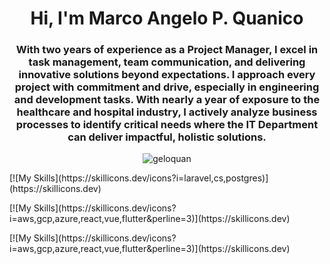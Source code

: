 <h1 align="center">Hi, I'm Marco Angelo P. Quanico</h1>

<h3 align="center">
  With two years of experience as a Project Manager, I excel in task management, team communication, and delivering innovative solutions beyond expectations.  
  I approach every project with commitment and drive, especially in engineering and development tasks. With nearly a year of exposure to the healthcare and hospital industry, I actively analyze business processes to identify critical needs where the IT Department can deliver impactful, holistic solutions.
</h3>

<p align="center"><img align="center" src="https://github-readme-stats.vercel.app/api/top-langs?username=geloquan&show_icons=true&locale=en&layout=compact" alt="geloquan" /></p>
[![My Skills](https://skillicons.dev/icons?i=laravel,cs,postgres)](https://skillicons.dev)
<p>
  [![My Skills](https://skillicons.dev/icons?i=aws,gcp,azure,react,vue,flutter&perline=3)](https://skillicons.dev)
</p>
[![My Skills](https://skillicons.dev/icons?i=aws,gcp,azure,react,vue,flutter&perline=3)](https://skillicons.dev)
